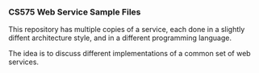 ### CS575 Web Service Sample Files

This repository has multiple copies of a service, each done in a slightly diffent architecture style, and in a different programming language.  

The idea is to discuss different implementations of a common set of web services.